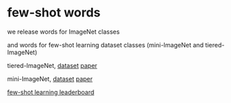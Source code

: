 # few-shot words
we release words for ImageNet classes

and words for few-shot learning dataset classes (mini-ImageNet and tiered-ImageNet)

tiered-ImageNet,  [dataset](https://github.com/renmengye/few-shot-ssl-public)  [paper](https://arxiv.org/abs/1803.00676)

mini-ImageNet,  [dataset](https://github.com/twitter-research/meta-learning-lstm/)  [paper](https://arxiv.org/pdf/1606.04080.pdf)

[few-shot learning leaderboard](https://fewshot.org/miniimagenet.html)
